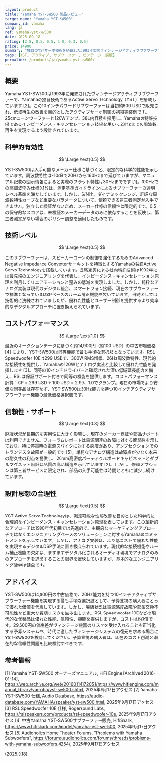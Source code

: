 ```yaml
---
layout: product
title: "Yamaha YST-SW500 製品レビュー"
target_name: "Yamaha YST-SW500"
company_id: yamaha
lang: ja
ref: yamaha-yst-sw500
date: 2025-09-18
rating: [2.8, 0.5, 0.5, 1.0, 0.3, 0.5]
price: 14900
summary: "独自のYSTサーボ技術を搭載した1993年製のヴィンテージアクティブサブウーファー。同等機能の最安値選択肢として優れたコストパフォーマンスを発揮するが、設計の古さと廃版による制約が存在。"
tags: [YST, アクティブ, サブウーファー, ビンテージ, 廃版]
permalink: /products/ja/yamaha-yst-sw500/
---
```

## 概要

Yamaha YST-SW500は1993年に発売されたヴィンテージアクティブサブウーファーで、Yamahaの独自技術であるActive Servo Technology（YST）を搭載しています [2]。この10インチパワードサブウーファーは当初約600 USDで販売され、低域再生の改善を目的としたアクティブサーボ制御の初期実装例です。25cmコーンウーファーと120Wアンプ、38L内容積を採用し、Yamahaの特許技術であるインピーダンス・キャンセレーション技術を用いて20Hzまでの周波数再生を実現するよう設計されています。

## 科学的有効性

$$ \Large \text{0.5} $$

YST-SW500は入手可能なメーカー仕様に基づくと、限定的な科学的性能を示しています。周波数特性は-10dBで20Hzから160Hzまで延びていますが、マニュアル記載の図示情報によると実際のフラット特性は30Hzまでです [1]。100Hzでの高調波歪み仕様0.1%は、測定基準ガイドラインによるサブウーファーの透明レベル基準を満たしています。しかし、S/N比、ダイナミックレンジ、詳細な周波数特性カーブなど重要なパラメータについて、信頼できる第三者測定が入手できません。独立した検証がないため、メーカー仕様の信頼性は限定的です。0.5の保守的なスコアは、未検証のメーカーデータのみに依存することを反映し、第三者測定がない場合のポリシー調整を適用したものです。

## 技術レベル

$$ \Large \text{0.5} $$

このサブウーファーは、スピーカーコーンの制御を強化するためのAdvanced Negative Impedance Converterサーキットを特徴とするYamahaの独自Active Servo Technologyを搭載しています。長尾克男による社内特許技術は1992年には最先端のエンジニアリングを代表し、インピーダンス・キャンセレーション原理を利用してリニアモーションと歪みの低減を実現しました。しかし、純粋なアナログ実装は現代のデジタル統合、スマートフォン接続、現在のサブウーファーで標準となっているDSPベースのルーム補正機能を欠いています。当時としては技術的に洗練されていましたが、優れた性能とユーザー制御を提供するより効率的なデジタルアプローチに置き換えられています。

## コストパフォーマンス

$$ \Large \text{1.0} $$

最近のオークションデータに基づく約14,900円（約100 USD）の中古市場価格 [4] により、YST-SW500は同等機能で最も手頃な選択肢となっています。RSL Speedwoofer 10Eは299 USDで、300W RMS増幅、26Hz周波数特性、現代的な接続性を提供し、Yamahaの120Wとアナログ実装と比較して優れた性能を発揮します [3]。同等の10インチドライバーと確認された深い低域延長能力を備え、RSLは保証サポート付きで同等の機能を提供します。コストパフォーマンス計算：CP = 299 USD ÷ 100 USD = 2.99、1.0でクランプ。現在の市場でより安価な同等品は存在せず、YST-SW500は20Hz能力を持つ10インチアクティブサブウーファー機能の最低価格選択肢です。

## 信頼性・サポート

$$ \Large \text{0.3} $$

廃版状況が長期的な実用性に大きく影響し、現在のメーカー保証や部品サポートは利用できません。フォーラムレポートは電源関連の故障に対する脆弱性を示しており、特に停電時の電源スパイクに対する感度があり、アンプセクションでのトランジスタ故障が一般的です [5]。単純なアナログ構造は故障点が少なく本来の耐久性の利点を提供し、20mm高密度パーティクルボードキャビネットとダブルマグネット設計は品質の高い構造を示しています [2]。しかし、修理オプションは第三者サービスに限定され、部品の入手可能性は時間とともに減少し続けています。

## 設計思想の合理性

$$ \Large \text{0.5} $$

YST Active Servo Technologyは、測定可能な性能改善を目的とした科学的に合理的なインピーダンス・キャンセレーション原理を表しています。この革新的なアプローチは1990年代初期では先進的で、主観的なマーケティングアプローチではなくエンジニアリングベースのソリューションに対するYamahaのコミットメントを示しています。しかし、アナログ実装は、より低コストで優れた性能を実現するデジタルDSP手法に置き換えられています。現代的な接続機能やルーム補正機能の欠如は、ますますデジタル化されるオーディオ環境でアナログのみのアプローチを追求することの限界を反映していますが、基本的なエンジニアリング哲学は健全です。

## アドバイス

YST-SW500は14,900円の中古価格で、20Hz能力を持つ10インチアクティブサブウーファー機能を実現する最も手頃な選択肢として、予算重視の購入者にとって優れた価値を代表しています。しかし、廃版状況は電源感度故障や部品交換不可能性など重大な長期リスクを生み出します。RSL Speedwoofer 10Eなどの現代的な代替品は優れた性能、信頼性、機能を提供しますが、コストは約3倍です。29,600円の価格差がヴィンテージ機器のリスクを受け入れることを正当化する予算システムや、時代に適したヴィンテージシステムの復元を求める場合にYST-SW500を検討してください。予算重視の購入者は、即座のコスト削減と潜在的な信頼性問題を比較検討すべきです。

## 参考情報

[1] Yamaha YST-SW500 オーナーズマニュアル, HiFi Engine [Archived 2016-01-14], https://web.archive.org/web/20160114172051/https://www.hifiengine.com/manual_library/yamaha/yst-sw500.shtml, 2025年9月17日アクセス
[2] Yamaha YST-SW500 仕様, Audio Database, https://audio-database.com/YAMAHA/speaker/yst-sw500.html, 2025年9月17日アクセス
[3] RSL Speedwoofer 10E 仕様, Rogersound Labs, https://rslspeakers.com/products/rsl-speedwoofer-10e, 2025年9月17日アクセス
[4] 中古Yamaha YST-SW500サブウーファー販売, HifiShark, https://www.hifishark.com/model/yamaha-yst-sw-500, 2025年9月17日アクセス
[5] Audioholics Home Theater Forums, "Problems with Yamaha Subwoofers", https://forums.audioholics.com/forums/threads/problems-with-yamaha-subwoofers.4254/, 2025年9月17日アクセス

(2025.9.18)

